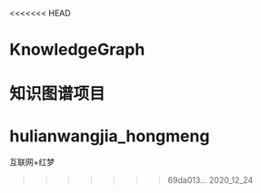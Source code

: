 <<<<<<< HEAD
# KnowledgeGraph
知识图谱项目
=======
# hulianwangjia_hongmeng
互联网+红梦
>>>>>>> 69da013... 2020_12_24
